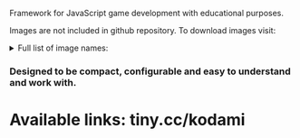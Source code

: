 Framework for JavaScript game development with educational purposes.

Images are not included in github repository. 
To download images visit:

<details>

<summary>Full list of image names:</summary>

arrowDown.png;arrowDownLeft.png;arrowDownRight.png;arrowLeft.png;arrowRight.png;arrowUp.png;arrowUpLeft.png;arrowUpRight.png;backAlien.png;backBeach.png;backCactus.png;backCake.png;backClouds.png;backDesert.png;backForest.png;backGrass.png;backHills.png;backIndustry.png;backMarket.png;backMountain.png;backMushrooms.png;backNight.png;backSea.png;backSpikes.png;backStars.png;backSun.png;backSunset.png;backTower.png;backTrees.png;backWaterfall.png;backWaves.png;ballOrTarget.png;ballOrTree.png;barrelGreen.png;barrelGrey.png;barrelRed.png;bee.png;bird.png;bomb.png;box.png;boxAlienGreenSuit.png;boxAlienYellowSquare.png;boxAlienYellowSuit.png;boxItem.png;boxItemBoxed.png;boxItemDisabled.png;boxItemDisabledBoxed.png;buildingTile[0].png;buildingTile[10].png;buildingTile[11].png;buildingTile[12].png;buildingTile[13].png;buildingTile[14].png;buildingTile[15].png;buildingTile[16].png;buildingTile[17].png;buildingTile[18].png;buildingTile[19].png;buildingTile[1].png;buildingTile[20].png;buildingTile[21].png;buildingTile[22].png;buildingTile[23].png;buildingTile[24].png;buildingTile[25].png;buildingTile[26].png;buildingTile[27].png;buildingTile[28].png;buildingTile[29].png;buildingTile[2].png;buildingTile[30].png;buildingTile[31].png;buildingTile[32].png;buildingTile[33].png;buildingTile[34].png;buildingTile[35].png;buildingTile[36].png;buildingTile[37].png;buildingTile[38].png;buildingTile[39].png;buildingTile[3].png;buildingTile[40].png;buildingTile[4].png;buildingTile[5].png;buildingTile[6].png;buildingTile[7].png;buildingTile[8].png;buildingTile[9].png;building[0].png;building[1].png;building[2].png;building[3].png;bullet.png;burgerBronze.png;burgerGold.png;burgerSilver.png;bush1.png;bush2.png;cactus.png;carBlack.png;carBlue.png;carBody.png;carGreen.png;carRed.png;carYellow.png;cat.png;cherry.png;cloud.png;crosshairBlue.png;crosshairOutline.png;crystal.png;duckOutlineTarget.png;duckTarget.png;enemyBlack1.png;enemyBlack2.png;enemyBlack3.png;enemyBlack4.png;enemyBlack5.png;enemyBlue1.png;enemyBlue2.png;enemyBlue3.png;enemyBlue4.png;enemyBlue5.png;enemyGreen1.png;enemyGreen2.png;enemyGreen3.png;enemyGreen4.png;enemyGreen5.png;enemyRed1.png;enemyRed2.png;enemyRed3.png;enemyRed4.png;enemyRed5.png;explosion.png;explosion1.png;explosion2.png;femaleAction.png;femaleJump.png;femaleStand.png;femaleWalk1.png;fileNames.txt;flagBlue1.png;flagGreen1.png;flagRed1.png;flagYellow1.png;flagYellow2.png;flower1.png;flower2.png;flower3.png;flower4.png;flower5.png;flowerBlue.png;flowerPurple.png;flowerRed.png;flowerSmall.png;flyMan.png;gemBlue.png;gemGreen.png;gemRed.png;gemYellow.png;gem[0].png;gem[10].png;gem[11].png;gem[12].png;gem[13].png;gem[14].png;gem[15].png;gem[16].png;gem[17].png;gem[18].png;gem[19].png;gem[1].png;gem[20].png;gem[21].png;gem[22].png;gem[23].png;gem[24].png;gem[25].png;gem[26].png;gem[27].png;gem[28].png;gem[29].png;gem[2].png;gem[30].png;gem[31].png;gem[32].png;gem[33].png;gem[34].png;gem[35].png;gem[36].png;gem[37].png;gem[38].png;gem[39].png;gem[3].png;gem[40].png;gem[41].png;gem[42].png;gem[43].png;gem[44].png;gem[45].png;gem[46].png;gem[47].png;gem[4].png;gem[5].png;gem[6].png;gem[7].png;gem[8].png;gem[9].png;grass.png;groundCake.png;groundGrass.png;groundSnow.png;groundStone.png;gummyWorm.png;heart.png;heartSmall.png;heroHello.png;heroStand.png;heroWalk.png;house[0].png;house[1].png;house[2].png;house[3].png;house[4].png;isoCubeBlue.png;isoCubeOrange.png;isoCubePurple.png;jelly[0].png;jelly[1].png;jelly[2].png;jelly[3].png;jelly[4].png;jelly[5].png;jetpack.png;jewelBlue.png;jewelGreen.png;jewelRed.png;jewelYellow.png;joystick.png;laserBlue[0].png;laserBlue[1].png;laserBlue[2].png;laserGreen[0].png;laserGreen[1].png;laserGreen[2].png;laserRed[0].png;laserRed[1].png;laserRed[2].png;lava.png;lollipopFruitYellow.png;missile[0].png;missile[1].png;missile[2].png;missile[3].png;missile[4].png;missile[5].png;missile[6].png;missile[7].png;missile[8].png;missile[9].png;motorBlack.png;motorBlue.png;motorGreen.png;motorRed.png;motorYellow.png;ninja[0].png;ninja[1].png;ninja[2].png;ninja[3].png;ninja[4].png;ninja[5].png;ninja[6].png;ninja[7].png;ninja[8].png;ninja[9].png;note.png;paddle.png;paddleGhost.png;parrot.png;pillBlue.png;pillGreen.png;pillRed.png;pillYellow.png;pirateHero.png;pirate[0].png;pirate[10].png;pirate[11].png;pirate[12].png;pirate[13].png;pirate[14].png;pirate[15].png;pirate[1].png;pirate[2].png;pirate[3].png;pirate[4].png;pirate[5].png;pirate[6].png;pirate[7].png;pirate[8].png;pirate[9].png;plane.png;planeGray.png;planeGreen.png;playerShip1_blue.png;playerShip1_green.png;playerShip1_orange.png;playerShip1_red.png;playerShip2_blue.png;playerShip2_green.png;playerShip2_orange.png;playerShip2_red.png;playerShip3_blue.png;playerShip3_green.png;playerShip3_orange.png;playerShip3_red.png;powerupBlue.png;powerupBlueBolt.png;powerupBlueShield.png;powerupBlueStar.png;powerupGreen.png;powerupGreenBolt.png;powerupGreenShield.png;powerupGreenStar.png;powerupRed.png;powerupRedBolt.png;powerupRedShield.png;powerupRedStar.png;powerupYellow.png;powerupYellowBolt.png;powerupYellowShield.png;powerupYellowStar.png;princess[0].png;princess[10].png;princess[11].png;princess[12].png;princess[13].png;princess[14].png;princess[15].png;princess[16].png;princess[17].png;princess[18].png;princess[19].png;princess[1].png;princess[2].png;princess[3].png;princess[4].png;princess[5].png;princess[6].png;princess[7].png;princess[8].png;princess[9].png;repair.png;robot.png;robotHero[0].png;robotHero[1].png;robotHero[2].png;robotHero[3].png;robotHero[4].png;robotHero[5].png;robotHero[6].png;robotHero[7].png;robotJump.png;rock.png;rocket[0].png;rocket[1].png;rocket[2].png;rocket[3].png;sailor.png;scrollHorizontal.png;scrollVertical.png;shieldBronze.png;shieldGold.png;shieldSilver.png;shooter.png;shop.png;sign.png;signExit.png;signLeft.png;signRight.png;slabBlue.png;slabRed.png;slabYellow.png;spaceStation[0].png;spaceStation[1].png;spaceStation[2].png;spaceStation[3].png;spaceship[0].png;spaceship[1].png;spaceship[2].png;spaceship[3].png;spaceship[4].png;spaceship[5].png;spaceship[6].png;spaceship[7].png;spaceship[8].png;spaceship[9].png;spikeMan.png;spring.png;springMan.png;sprung.png;spy[0].png;spy[1].png;spy[2].png;spy[3].png;spy[4].png;spy[5].png;spy[6].png;spy[7].png;spy[8].png;spy[9].png;star.png;starBronze.png;starDiamond.png;starGold.png;starSilver.png;sun.png;tank[0].png;tank[1].png;tank[2].png;tank[3].png;tank[4].png;tank[5].png;tank[6].png;tank[7].png;tanksAmmo.png;tanksArmor.png;thunderBronze.png;thunderGold.png;thunderGray.png;torch.png;torchOff.png;tree[0].png;tree[1].png;tree[2].png;tree[3].png;tree[4].png;troll.png;vehicle[0].png;vehicle[10].png;vehicle[11].png;vehicle[12].png;vehicle[13].png;vehicle[14].png;vehicle[15].png;vehicle[1].png;vehicle[2].png;vehicle[3].png;vehicle[4].png;vehicle[5].png;vehicle[6].png;vehicle[7].png;vehicle[8].png;vehicle[9].png;volcano.png;zombie.png;zombieHello.png;zombieWalk.png;

</details>

### Designed to be compact, configurable and easy to understand and work with.

# Available links: tiny.cc/kodami
